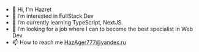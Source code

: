 - 👋 Hi, I’m Hazret
- 👀 I’m interested in FullStack Dev
- 🌱 I’m currently learning TypeScript, NextJS.
- 💞️ I’m looking for a job where I can to become the best specialist in Web Dev
- 📫 How to reach me HazAger777@yandex.ru

<!---
HazretAger/HazretAger is a ✨ special ✨ repository because its `README.md` (this file) appears on your GitHub profile.
You can click the Preview link to take a look at your changes.
--->
